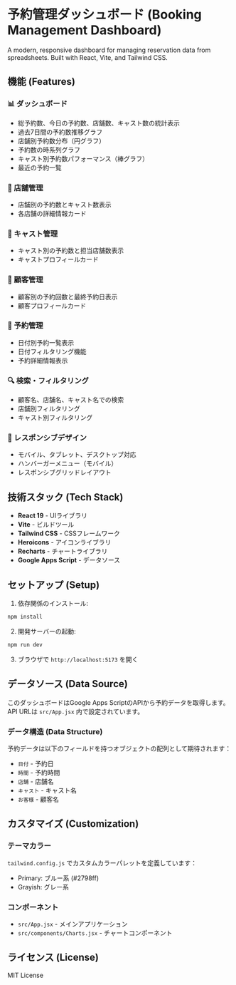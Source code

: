 # 予約管理ダッシュボード (Booking Management Dashboard)

A modern, responsive dashboard for managing reservation data from spreadsheets. Built with React, Vite, and Tailwind CSS.

## 機能 (Features)

### 📊 ダッシュボード
- 総予約数、今日の予約数、店舗数、キャスト数の統計表示
- 過去7日間の予約数推移グラフ
- 店舗別予約数分布（円グラフ）
- 予約数の時系列グラフ
- キャスト別予約数パフォーマンス（棒グラフ）
- 最近の予約一覧

### 🏪 店舗管理
- 店舗別の予約数とキャスト数表示
- 各店舗の詳細情報カード

### 👥 キャスト管理
- キャスト別の予約数と担当店舗数表示
- キャストプロフィールカード

### 👤 顧客管理
- 顧客別の予約回数と最終予約日表示
- 顧客プロフィールカード

### 📅 予約管理
- 日付別予約一覧表示
- 日付フィルタリング機能
- 予約詳細情報表示

### 🔍 検索・フィルタリング
- 顧客名、店舗名、キャスト名での検索
- 店舗別フィルタリング
- キャスト別フィルタリング

### 📱 レスポンシブデザイン
- モバイル、タブレット、デスクトップ対応
- ハンバーガーメニュー（モバイル）
- レスポンシブグリッドレイアウト

## 技術スタック (Tech Stack)

- **React 19** - UIライブラリ
- **Vite** - ビルドツール
- **Tailwind CSS** - CSSフレームワーク
- **Heroicons** - アイコンライブラリ
- **Recharts** - チャートライブラリ
- **Google Apps Script** - データソース

## セットアップ (Setup)

1. 依存関係のインストール:
```bash
npm install
```

2. 開発サーバーの起動:
```bash
npm run dev
```

3. ブラウザで `http://localhost:5173` を開く

## データソース (Data Source)

このダッシュボードはGoogle Apps ScriptのAPIから予約データを取得します。API URLは `src/App.jsx` 内で設定されています。

### データ構造 (Data Structure)
予約データは以下のフィールドを持つオブジェクトの配列として期待されます：
- `日付` - 予約日
- `時間` - 予約時間
- `店舗` - 店舗名
- `キャスト` - キャスト名
- `お客様` - 顧客名

## カスタマイズ (Customization)

### テーマカラー
`tailwind.config.js` でカスタムカラーパレットを定義しています：
- Primary: ブルー系 (#2798ff)
- Grayish: グレー系

### コンポーネント
- `src/App.jsx` - メインアプリケーション
- `src/components/Charts.jsx` - チャートコンポーネント

## ライセンス (License)

MIT License